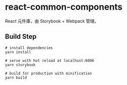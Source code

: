 # react-common-components

React 元件庫，由 Storybook + Webpack 管理。

## Build Step

```
# install dependencies
yarn install

# serve with hot reload at localhost:6006
yarn storybook

# build for production with minification
yarn build

```